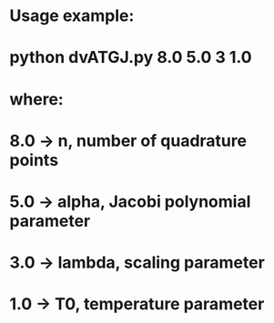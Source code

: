 # Usage example:
#   python dvATGJ.py 8.0 5.0 3 1.0
# where:
#   8.0  -> n, number of quadrature points
#   5.0  -> alpha, Jacobi polynomial parameter
#   3.0  -> lambda, scaling parameter
#   1.0  -> T0, temperature parameter
